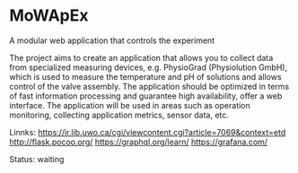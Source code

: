 # MoWApEx
A modular web application that controls the experiment

The project aims to create an application that allows you to collect data from specialized measuring devices, e.g.
PhysioGrad (Physiolution GmbH), which is used to measure the temperature and pH of solutions and allows control of the valve assembly. The application should be optimized in terms of fast information processing and guarantee high availability, offer a web interface.
The application will be used in areas such as operation monitoring, collecting application metrics, sensor data, etc.

Linnks:
https://ir.lib.uwo.ca/cgi/viewcontent.cgi?article=7069&context=etd
http://flask.pocoo.org/
https://graphql.org/learn/
https://grafana.com/

Status: waiting
